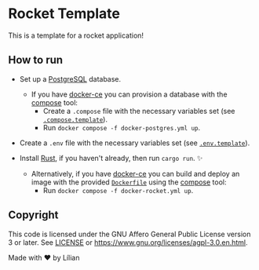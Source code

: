 # Rocket Template

This is a template for a rocket application!

## How to run

- Set up a [PostgreSQL](https://www.postgresql.org/) database.
    - If you have [docker-ce](https://docs.docker.com/engine/install/) you can provision a database with the [compose](https://github.com/docker/compose) tool:
        - Create a `.compose` file with the necessary variables set (see [`.compose.template`](.compose.template)).
        - Run `docker compose -f docker-postgres.yml up`.


- Create a `.env` file with the necessary variables set (see [`.env.template`](.env.template)).

- Install [Rust](https://www.rust-lang.org/tools/install), if you haven't already, then run `cargo run`. :sparkles:
    - Alternatively, if you have [docker-ce](https://docs.docker.com/engine/install/) you can build and deploy an image with the provided [`Dockerfile`](Dockerfile) using the [compose](https://github.com/docker/compose) tool:
        - Run `docker compose -f docker-rocket.yml up`.

## Copyright

This code is licensed under the GNU Affero General Public License version 3 or later. See [LICENSE](LICENSE) or https://www.gnu.org/licenses/agpl-3.0.en.html.

Made with :heart: by Lílian
